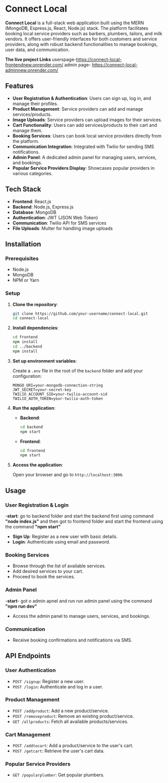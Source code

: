 # Connect Local

**Connect Local** is a full-stack web application built using the MERN (MongoDB, Express.js, React, Node.js) stack. The platform facilitates booking local service providers such as barbers, plumbers, tailors, and milk vendors. It offers user-friendly interfaces for both customers and service providers, along with robust backend functionalities to manage bookings, user data, and communication.

**The live project Links**
userspage-https://connect-local-frontendnew.onrender.com/
admin page- https://connect-local-adminnew.onrender.com/

## Features

- **User Registration & Authentication**: Users can sign up, log in, and manage their profiles.
- **Product Management**: Service providers can add and manage services/products.
- **Image Uploads**: Service providers can upload images for their services.
- **Cart Functionality**: Users can add services/products to their cart and manage them.
- **Booking Services**: Users can book local service providers directly from the platform.
- **Communication Integration**: Integrated with Twilio for sending SMS notifications.
- **Admin Panel**: A dedicated admin panel for managing users, services, and bookings.
- **Popular Service Providers Display**: Showcases popular providers in various categories.

## Tech Stack

- **Frontend**: React.js
- **Backend**: Node.js, Express.js
- **Database**: MongoDB
- **Authentication**: JWT (JSON Web Token)
- **Communication**: Twilio API for SMS services
- **File Uploads**: Multer for handling image uploads

## Installation

### Prerequisites

- Node.js
- MongoDB
- NPM or Yarn

### Setup

1. **Clone the repository**:

   ```bash
   git clone https://github.com/your-username/connect-local.git
   cd connect-local
   ```

2. **Install dependencies**:

   ```bash
   cd frontend
   npm install
   cd ../backend
   npm install
   ```

3. **Set up environment variables**:

   Create a `.env` file in the root of the `backend` folder and add your configuration:

   ```
   MONGO_URI=your-mongodb-connection-string
   JWT_SECRET=your-secret-key
   TWILIO_ACCOUNT_SID=your-twilio-account-sid
   TWILIO_AUTH_TOKEN=your-twilio-auth-token
   ```

4. **Run the application**:

   - **Backend**:

     ```bash
     cd backend
     npm start
     ```

   - **Frontend**:

     ```bash
     cd frontend
     npm start
     ```

5. **Access the application**:

   Open your browser and go to `http://localhost:3000`.

## Usage

### User Registration & Login
-**start**: go to backend folder and start the backend first using command **"node index.js"**  and then got to frontend folder and start the frontend using the command **"npm start"**
- **Sign Up**: Register as a new user with basic details.
- **Login**: Authenticate using email and password.

### Booking Services

- Browse through the list of available services.
- Add desired services to your cart.
- Proceed to book the services.

### Admin Panel
-**start**- got o admin apnel and run run admin panel using the command **"npm run dev"**
- Access the admin panel to manage users, services, and bookings.

### Communication

- Receive booking confirmations and notifications via SMS.

## API Endpoints

### User Authentication

- `POST /signup`: Register a new user.
- `POST /login`: Authenticate and log in a user.

### Product Management

- `POST /addproduct`: Add a new product/service.
- `POST /removeproduct`: Remove an existing product/service.
- `GET /allproducts`: Fetch all available products/services.

### Cart Management

- `POST /addtocart`: Add a product/service to the user's cart.
- `POST /getcart`: Retrieve the user's cart data.

### Popular Service Providers

- `GET /popularplumber`: Get popular plumbers.


